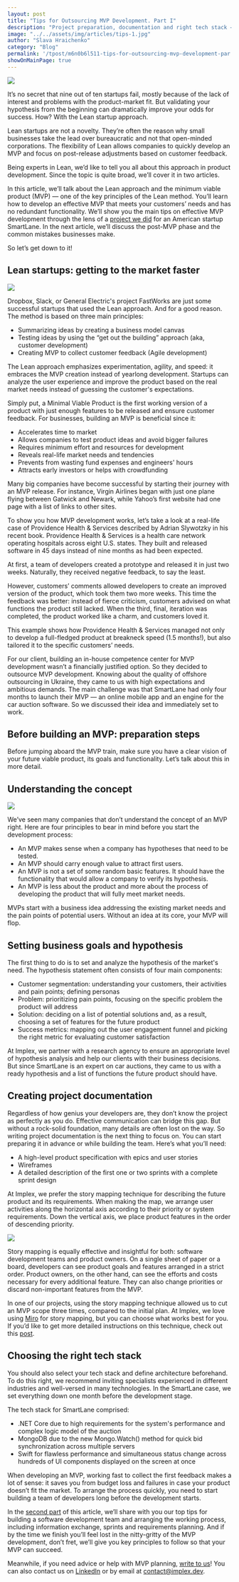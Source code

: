 ```yaml
---
layout: post
title: "Tips for Outsourcing MVP Development. Part I"
description: "Project preparation, documentation and right tech stack — based on our case study of building an MVP in 3.5 months for the U.S. automotive startup"
image: "../../assets/img/articles/tips-1.jpg"
author: "Slava Hraichenko"
category: "Blog"
permalink: '/tpost/m6n0b6l511-tips-for-outsourcing-mvp-development-par'
showOnMainPage: true
---
```

![](../../assets/img/articles/tips-1.jpg)

It’s no secret that nine out of ten startups fail, mostly because of the lack of interest and problems with the product-market fit. But validating your hypothesis from the beginning can dramatically improve your odds for success. How? With the Lean startup approach.

Lean startups are not a novelty. They’re often the reason why small businesses take the lead over bureaucratic and not that open-minded corporations. The flexibility of Lean allows companies to quickly develop an MVP and focus on post-release adjustments based on customer feedback.

Being experts in Lean, we’d like to tell you all about this approach in product development. Since the topic is quite broad, we’ll cover it in two articles.

In this article, we’ll talk about the Lean approach and the minimum viable product (MVP) — one of the key principles of the Lean method. You’ll learn how to develop an effective MVP that meets your customers’ needs and has no redundant functionality. We’ll show you the main tips on effective MVP development through the lens of a [project we did](http://site.implex.me/case-study/smartlane) for an American startup SmartLane. In the next article, we’ll discuss the post-MVP phase and the common mistakes businesses make.

So let’s get down to it!

## Lean startups: getting to the market faster

![](../../assets/img/articles/tips-1/lean-startups.jpg)

Dropbox, Slack, or General Electric's project FastWorks are just some successful startups that used the Lean approach. And for a good reason. The method is based on three main principles:

- Summarizing ideas by creating a business model canvas
- Testing ideas by using the “get out the building” approach (aka, customer development)
- Creating MVP to collect customer feedback (Agile development)

The Lean approach emphasizes experimentation, agility, and speed: it embraces the MVP creation instead of yearlong development. Startups can analyze the user experience and improve the product based on the real market needs instead of guessing the customer's expectations.

Simply put, a Minimal Viable Product is the first working version of a product with just enough features to be released and ensure customer feedback. For businesses, building an MVP is beneficial since it:

- Accelerates time to market
- Allows companies to test product ideas and avoid bigger failures
- Requires minimum effort and resources for development
- Reveals real-life market needs and tendencies
- Prevents from wasting fund expenses and engineers' hours
- Attracts early investors or helps with crowdfunding

Many big companies have become successful by starting their journey with an MVP release. For instance, Virgin Airlines began with just one plane flying between Gatwick and Newark, while Yahoo’s first website had one page with a list of links to other sites.

To show you how MVP development works, let’s take a look at a real-life case of Providence Health & Services described by Adrian Slywotzky in his recent book. Providence Health & Services is a health care network operating hospitals across eight U.S. states. They built and released software in 45 days instead of nine months as had been expected.

At first, a team of developers created a prototype and released it in just two weeks. Naturally, they received negative feedback, to say the least.

However, customers’ comments allowed developers to create an improved version of the product, which took them two more weeks. This time the feedback was better: instead of fierce criticism, customers advised on what functions the product still lacked. When the third, final, iteration was completed, the product worked like a charm, and customers loved it.

This example shows how Providence Health & Services managed not only to develop a full-fledged product at breakneck speed (1.5 months!), but also tailored it to the specific customers’ needs.

For our client, building an in-house competence center for MVP development wasn’t a financially justified option. So they decided to outsource MVP development. Knowing about the quality of offshore outsourcing in Ukraine, they came to us with high expectations and ambitious demands. The main challenge was that SmartLane had only four months to launch their MVP — an online mobile app and an engine for the car auction software. So we discussed their idea and immediately set to work.

## Before building an MVP: preparation steps

Before jumping aboard the MVP train, make sure you have a clear vision of your future viable product, its goals and functionality. Let’s talk about this in more detail.

## Understanding the concept

![](../../assets/img/articles/tips-1/lean-development.png)

We’ve seen many companies that don’t understand the concept of an MVP right. Here are four principles to bear in mind before you start the development process:

- An MVP makes sense when a company has hypotheses that need to be tested.
- An MVP should carry enough value to attract first users.
- An MVP is not a set of some random basic features. It should have the functionality that would allow a company to verify its hypothesis.
- An MVP is less about the product and more about the process of developing the product that will fully meet market needs.

MVPs start with a business idea addressing the existing market needs and the pain points of potential users. Without an idea at its core, your MVP will flop.

## Setting business goals and hypothesis

The first thing to do is to set and analyze the hypothesis of the market's need. The hypothesis statement often consists of four main components:

- Customer segmentation: understanding your customers, their activities and pain points; defining personas
- Problem: prioritizing pain points, focusing on the specific problem the product will address
- Solution: deciding on a list of potential solutions and, as a result, choosing a set of features for the future product
- Success metrics: mapping out the user engagement funnel and picking the right metric for evaluating customer satisfaction

At Implex, we partner with a research agency to ensure an appropriate level of hypothesis analysis and help our clients with their business decisions. But since SmartLane is an expert on car auctions, they came to us with a ready hypothesis and a list of functions the future product should have.

## Creating project documentation

Regardless of how genius your developers are, they don’t know the project as perfectly as you do. Effective communication can bridge this gap. But without a rock-solid foundation, many details are often lost on the way. So writing project documentation is the next thing to focus on. You can start preparing it in advance or while building the team. Here’s what you’ll need:

- A high-level product specification with epics and user stories
- Wireframes
- A detailed description of the first one or two sprints with a complete sprint design

At Implex, we prefer the story mapping technique for describing the future product and its requirements. When making the map, we arrange user activities along the horizontal axis according to their priority or system requirements. Down the vertical axis, we place product features in the order of descending priority.

![](../../assets/img/articles/tips-1/story-mapping.jpg)

Story mapping is equally effective and insightful for both: software development teams and product owners. On a single sheet of paper or a board, developers can see product goals and features arranged in a strict order. Product owners, on the other hand, can see the efforts and costs necessary for every additional feature. They can also change priorities or discard non-important features from the MVP.

In one of our projects, using the story mapping technique allowed us to cut an MVP scope three times, compared to the initial plan. At Implex, we love using [Miro](https://miro.com/login/) for story mapping, but you can choose what works best for you. If you’d like to get more detailed instructions on this technique, check out this [post](https://medium.com/i-want-to-be-a-product-manager-when-i-grow-up/user-story-mapping-dd7462ee78cf).

## Choosing the right tech stack

You should also select your tech stack and define architecture beforehand. To do this right, we recommend inviting specialists experienced in different industries and well-versed in many technologies. In the SmartLane case, we set everything down one month before the development stage.

The tech stack for SmartLane comprised:

- .NET Core due to high requirements for the system's performance and complex logic model of the auction
- MongoDB due to the new Mongo.Watch() method for quick bid synchronization across multiple servers
- Swift for flawless performance and simultaneous status change across hundreds of UI components displayed on the screen at once

When developing an MVP, working fast to collect the first feedback makes a lot of sense: it saves you from budget loss and failures in case your product doesn’t fit the market. To arrange the process quickly, you need to start building a team of developers long before the development starts.

In the [second part](http://site.implex.me/tpost/ye6u7ml161-tips-for-outsourcing-mvp-development-par) of this article, we’ll share with you our top tips for building a software development team and arranging the working process, including information exchange, sprints and requirements planning. And if by the time we finish you’ll feel lost in the nitty-gritty of the MVP development, don’t fret, we’ll give you key principles to follow so that your MVP can succeed.

Meanwhile, if you need advice or help with MVP planning, [write to us](http://site.implex.me/#contact-us)! You can also contact us on [LinkedIn](https://www.linkedin.com/company/implex-dev/about/) or by email at [contact@implex.dev](mailto:contact@implex.dev).
